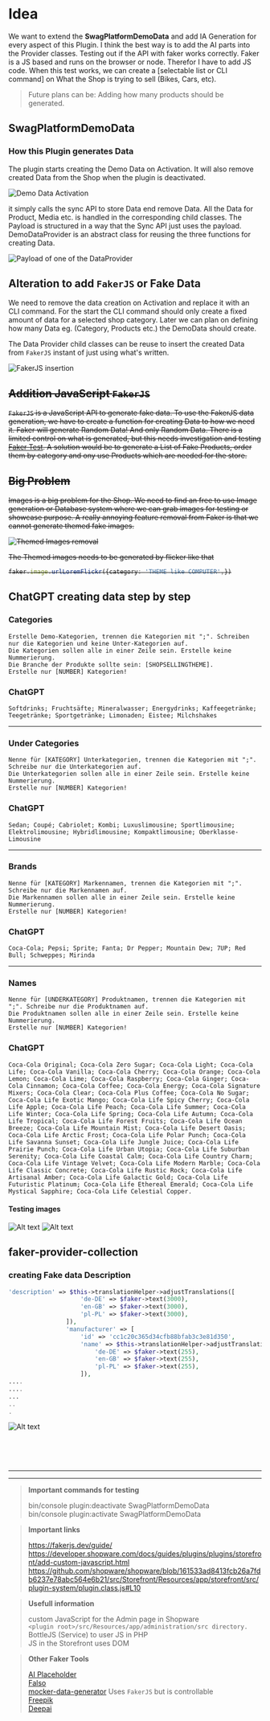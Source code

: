 # Idea

We want to extend the **SwagPlatformDemoData** and add IA Generation for every aspect of this Plugin. 
I think the best way is to add the AI parts into the Provider classes. Testing out if the API with faker works correctly.
Faker is a JS based and runs on the browser or node. Therefor I have to add JS code.
When this test works, we can create a [selectable list or CLI command] on What the Shop is trying to sell (Bikes, Cars, etc).

> Future plans can be: Adding how many products should be generated.

## SwagPlatformDemoData

### How this Plugin generates Data

The plugin starts creating the Demo Data on Activation. It will also remove created Data from the Shop when the plugin is deactivated.

![Demo Data Activation](image-3.png) 

it simply calls the sync API to store Data end remove Data. All the Data for Product, Media etc. is handled in the corresponding child classes. The Payload is structured in a way that the Sync API just uses the payload. DemoDataProvider is an abstract class for reusing the three functions for creating Data.

![Payload of one of the DataProvider](image-4.png)


## Alteration to add `FakerJS` or Fake Data

We need to remove the data creation on Activation and replace it with an CLI command. For the start the CLI command should only create a fixed amount of data for a selected shop category. Later we can plan on defining how many Data eg. (Category, Products etc.) the DemoData should create.

The Data Provider child classes can be reuse to insert the created Data from `FakerJS` instant of just using what's written.

![FakerJS insertion](image-5.png)

<strike>

## Addition JavaScript `FakerJS` 

`FakerJS` is a JavaScript API to generate fake data. To use the FakerJS data generation, we have to create a function for creating Data to how we need it. Faker will generate Random Data! And only Random Data. There is a limited control on what is generated, but this needs investigation and testing [Faker Test](https://runkit.com/haylan/65702eab4c1a5f0008ab4eaf). A solution would be to generate a List of Fake Products, order them by category and ony use Products which are needed for the store.

## Big Problem

Images is a big problem for the Shop. We need to find an free to use Image generation or Database system where we can grab images for testing or showcase purpose. A really annoying feature removal from Faker is that we cannot generate themed fake images. 

![Themed Images removal](image-6.png)

The Themed images needs to be generated by flicker like that 
```typescript 
faker.image.urlLoremFlickr({category: 'THEME like COMPUTER',})
```

</strike>

## ChatGPT creating data step by step

### Categories
```
Erstelle Demo-Kategorien, trennen die Kategorien mit ";". Schreiben nur die Kategorien und keine Unter-Kategorien auf.
Die Kategorien sollen alle in einer Zeile sein. Erstelle keine Nummerierung.
Die Branche der Produkte sollte sein: [SHOPSELLINGTHEME].
Erstelle nur [NUMBER] Kategorien!
```
### ChatGPT
```
Softdrinks; Fruchtsäfte; Mineralwasser; Energydrinks; Kaffeegetränke; Teegetränke; Sportgetränke; Limonaden; Eistee; Milchshakes

```
---

### Under Categories
```
Nenne für [KATEGORY] Unterkategorien, trennen die Kategorien mit ";". Schreibe nur die Unterkategorien auf.
Die Unterkategorien sollen alle in einer Zeile sein. Erstelle keine Nummerierung.
Erstelle nur [NUMBER] Kategorien!
```
### ChatGPT
```
Sedan; Coupé; Cabriolet; Kombi; Luxuslimousine; Sportlimousine; Elektrolimousine; Hybridlimousine; Kompaktlimousine; Oberklasse-Limousine
```

---

### Brands
```
Nenne für [KATEGORY] Markennamen, trennen die Kategorien mit ";". Schreibe nur die Markennamen auf.
Die Markennamen sollen alle in einer Zeile sein. Erstelle keine Nummerierung.
Erstelle nur [NUMBER] Kategorien!
```
### ChatGPT
```
Coca-Cola; Pepsi; Sprite; Fanta; Dr Pepper; Mountain Dew; 7UP; Red Bull; Schweppes; Mirinda
```

---

### Names
```
Nenne für [UNDERKATEGORY] Produktnamen, trennen die Kategorien mit ";". Schreibe nur die Produktnamen auf.
Die Produktnamen sollen alle in einer Zeile sein. Erstelle keine Nummerierung.
Erstelle nur [NUMBER] Kategorien!
```

### ChatGPT
```
Coca-Cola Original; Coca-Cola Zero Sugar; Coca-Cola Light; Coca-Cola Life; Coca-Cola Vanilla; Coca-Cola Cherry; Coca-Cola Orange; Coca-Cola Lemon; Coca-Cola Lime; Coca-Cola Raspberry; Coca-Cola Ginger; Coca-Cola Cinnamon; Coca-Cola Coffee; Coca-Cola Energy; Coca-Cola Signature Mixers; Coca-Cola Clear; Coca-Cola Plus Coffee; Coca-Cola No Sugar; Coca-Cola Life Exotic Mango; Coca-Cola Life Spicy Cherry; Coca-Cola Life Apple; Coca-Cola Life Peach; Coca-Cola Life Summer; Coca-Cola Life Winter; Coca-Cola Life Spring; Coca-Cola Life Autumn; Coca-Cola Life Tropical; Coca-Cola Life Forest Fruits; Coca-Cola Life Ocean Breeze; Coca-Cola Life Mountain Mist; Coca-Cola Life Desert Oasis; Coca-Cola Life Arctic Frost; Coca-Cola Life Polar Punch; Coca-Cola Life Savanna Sunset; Coca-Cola Life Jungle Juice; Coca-Cola Life Prairie Punch; Coca-Cola Life Urban Utopia; Coca-Cola Life Suburban Serenity; Coca-Cola Life Coastal Calm; Coca-Cola Life Country Charm; Coca-Cola Life Vintage Velvet; Coca-Cola Life Modern Marble; Coca-Cola Life Classic Concrete; Coca-Cola Life Rustic Rock; Coca-Cola Life Artisanal Amber; Coca-Cola Life Galactic Gold; Coca-Cola Life Futuristic Platinum; Coca-Cola Life Ethereal Emerald; Coca-Cola Life Mystical Sapphire; Coca-Cola Life Celestial Copper.
```

#### Testing images
![Alt text](image-7.png) ![Alt text](image-8.png)


## faker-provider-collection

### creating Fake data Description 

```PHP
'description' => $this->translationHelper->adjustTranslations([
                    'de-DE' => $faker->text(3000),
                    'en-GB' => $faker->text(3000),
                    'pl-PL' => $faker->text(3000),
                ]),
                'manufacturer' => [
                    'id' => 'cc1c20c365d34cfb88bfab3c3e81d350',
                    'name' => $this->translationHelper->adjustTranslations([
                        'de-DE' => $faker->text(255),
                        'en-GB' => $faker->text(255),
                        'pl-PL' => $faker->text(255),
                    ]),
....
....
...
..
.
```
![Alt text](image-9.png)




<br><br><br>

---
---

> **Important commands for testing**
>
>bin/console plugin:deactivate SwagPlatformDemoData <br>
>bin/console plugin:activate SwagPlatformDemoData

> **Important links**
>
>https://fakerjs.dev/guide/<br>
>https://developer.shopware.com/docs/guides/plugins/plugins/storefront/add-custom-javascript.html<br>
>https://github.com/shopware/shopware/blob/161533ad8413fcb26a7fdb6237e78abc564e6b21/src/Storefront/Resources/app/storefront/src/plugin-system/plugin.class.js#L10<br>

> **Usefull information**<br>
>
> custom JavaScript for the Admin page in Shopware<br>
>`<plugin root>/src/Resources/app/administration/src directory.`<br>
> BottleJS (Service) to user JS in PHP<br>
> JS in the Storefront uses DOM<br>

> **Other Faker Tools**
>
> [AI Placeholder](https://github.com/terryds/ai-placeholder)<br>
> [Falso](https://ngneat.github.io/falso/)<br>
> [mocker-data-generator](https://github.com/danibram/mocker-data-generator) Uses `FakerJS` but is controllable<br>
> [Freepik](https://www.freepik.com/api)<br>
> [Deepai](https://deepai.org/machine-learning-model/text2img)
